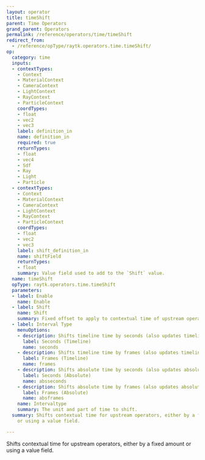```yaml
---
layout: operator
title: timeShift
parent: Time Operators
grand_parent: Operators
permalink: /reference/operators/time/timeShift
redirect_from:
  - /reference/opType/raytk.operators.time.timeShift/
op:
  category: time
  inputs:
  - contextTypes:
    - Context
    - MaterialContext
    - CameraContext
    - LightContext
    - RayContext
    - ParticleContext
    coordTypes:
    - float
    - vec2
    - vec3
    label: definition_in
    name: definition_in
    required: true
    returnTypes:
    - float
    - vec4
    - Sdf
    - Ray
    - Light
    - Particle
  - contextTypes:
    - Context
    - MaterialContext
    - CameraContext
    - LightContext
    - RayContext
    - ParticleContext
    coordTypes:
    - float
    - vec2
    - vec3
    label: shift_definition_in
    name: shiftField
    returnTypes:
    - float
    summary: Value field used to add to the `Shift` value.
  name: timeShift
  opType: raytk.operators.time.timeShift
  parameters:
  - label: Enable
    name: Enable
  - label: Shift
    name: Shift
    summary: Fixed offset to apply to contextual time of upstream operators.
  - label: Interval Type
    menuOptions:
    - description: Shifts timeline time by seconds (also updates timeline frame).
      label: Seconds (Timeline)
      name: seconds
    - description: Shifts timeline time by frames (also updates timeline seconds).
      label: Frames (Timeline)
      name: frames
    - description: Shifts absolute time by seconds (also updates absolute seconds).
      label: Seconds (Absolute)
      name: absseconds
    - description: Shifts absolute time by frames (also updates absolute frame).
      label: Frames (Absolute)
      name: absframes
    name: Intervaltype
    summary: The unit and part of time to shift.
  summary: Shifts contextual time for upstream operators, either by a fixed amount
    or using a value field.

---
```



Shifts contextual time for upstream operators, either by a fixed amount or using a value field.